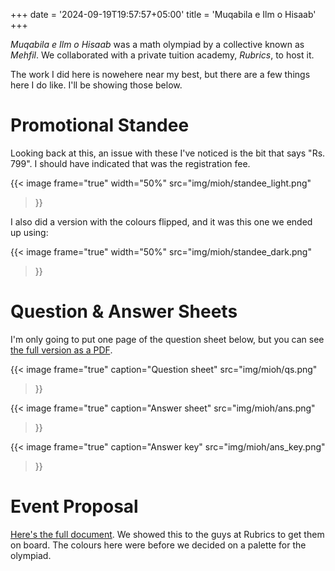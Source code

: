 +++
date = '2024-09-19T19:57:57+05:00'
title = 'Muqabila e Ilm o Hisaab'
+++

*Muqabila e Ilm o Hisaab* was a math olympiad by a collective known as *Mehfil*. We collaborated with a private tuition academy, *Rubrics*, to host it.

The work I did here is nowehere near my best, but there are a few things here I do like. I'll be showing those below.

# Promotional Standee

Looking back at this, an issue with these I've noticed is the bit that says "Rs. 799". I should have indicated that was the registration fee.

{{< image
  frame="true"
  width="50%"
  src="img/mioh/standee_light.png"
>}}

I also did a version with the colours flipped, and it was this one we ended up using:

{{< image
  frame="true"
  width="50%"
  src="img/mioh/standee_dark.png"
>}}

# Question & Answer Sheets

I'm only going to put one page of the question sheet below, but you can see [the full version as a PDF](/files/mioh/qs.pdf).

{{< image
  frame="true"
  caption="Question sheet"
  src="img/mioh/qs.png"
>}}

{{< image
  frame="true"
  caption="Answer sheet"
  src="img/mioh/ans.png"
>}}

{{< image
  frame="true"
  caption="Answer key"
  src="img/mioh/ans_key.png"
>}}

# Event Proposal

[Here's the full document](/files/mioh/proposal.pdf). We showed this to the guys at Rubrics to get them on board. The colours here were before we decided on a palette for the olympiad.
